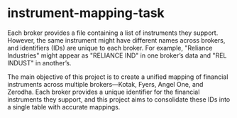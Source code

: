 # instrument-mapping-task

Each broker provides a file containing a list of instruments they support. However, the same instrument might have different names across brokers, and identifiers (IDs) are unique to each broker. For example, "Reliance Industries" might appear as "RELIANCE IND" in one broker’s data and "REL INDUST" in another’s.

The main objective of this project is to create a unified mapping of financial instruments across multiple brokers—Kotak, Fyers, Angel One, and Zerodha. Each broker provides a unique identifier for the financial instruments they support, and this project aims to consolidate these IDs into a single table with accurate mappings.
